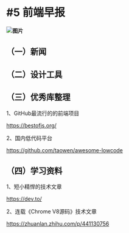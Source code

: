  # #5 前端早报

**![图片](https://mmbiz.qpic.cn/mmbiz_jpg/OYDC9BW1JSk3SjdOwWiaSO5E6RaUvgVhxc55XeaEQeNspsGIibPUlpUFOopFLtfE8ib3XZD8TRbZAcJY1r9SPfxkw/640?wx_fmt=jpeg&wxfrom=5&wx_lazy=1&wx_co=1)**

## （一）新闻



## （二）设计工具



## （三）优秀库整理

1、GitHub最流行的的前端项目

https://bestofjs.org/



2、国内低代码平台

https://github.com/taowen/awesome-lowcode



## （四）学习资料

1、短小精悍的技术文章

https://dev.to/



2、连载《Chrome V8源码》技术文章

https://zhuanlan.zhihu.com/p/441130756













